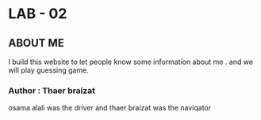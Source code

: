 # LAB - 02

## ABOUT ME
I build this website to let people know some information  about me .
and we will play guessing game.
### Author : Thaer braizat

 osama alali was the driver and thaer braizat was the naviqator